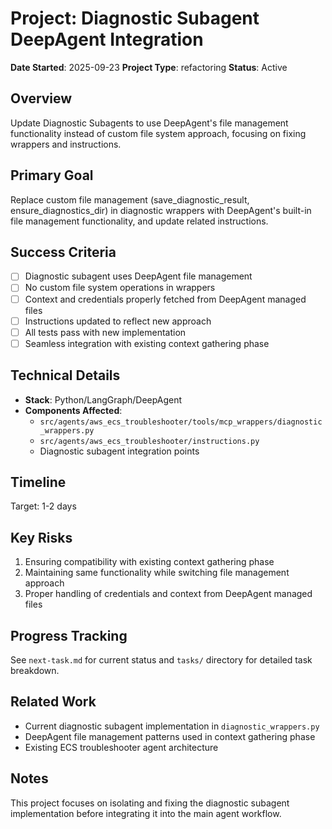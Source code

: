 # Project: Diagnostic Subagent DeepAgent Integration

**Date Started**: 2025-09-23
**Project Type**: refactoring
**Status**: Active

## Overview

Update Diagnostic Subagents to use DeepAgent's file management functionality instead of custom file system approach, focusing on fixing wrappers and instructions.

## Primary Goal

Replace custom file management (save_diagnostic_result, ensure_diagnostics_dir) in diagnostic wrappers with DeepAgent's built-in file management functionality, and update related instructions.

## Success Criteria

- [ ] Diagnostic subagent uses DeepAgent file management
- [ ] No custom file system operations in wrappers
- [ ] Context and credentials properly fetched from DeepAgent managed files
- [ ] Instructions updated to reflect new approach
- [ ] All tests pass with new implementation
- [ ] Seamless integration with existing context gathering phase

## Technical Details

- **Stack**: Python/LangGraph/DeepAgent
- **Components Affected**:
  - `src/agents/aws_ecs_troubleshooter/tools/mcp_wrappers/diagnostic_wrappers.py`
  - `src/agents/aws_ecs_troubleshooter/instructions.py`
  - Diagnostic subagent integration points

## Timeline

Target: 1-2 days

## Key Risks

1. Ensuring compatibility with existing context gathering phase
2. Maintaining same functionality while switching file management approach
3. Proper handling of credentials and context from DeepAgent managed files

## Progress Tracking

See `next-task.md` for current status and `tasks/` directory for detailed task breakdown.

## Related Work

- Current diagnostic subagent implementation in `diagnostic_wrappers.py`
- DeepAgent file management patterns used in context gathering phase
- Existing ECS troubleshooter agent architecture

## Notes

This project focuses on isolating and fixing the diagnostic subagent implementation before integrating it into the main agent workflow.
